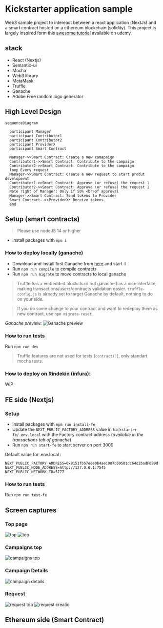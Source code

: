 # Kickstarter application sample

Web3 sample project to intereact between a react application (NextJs) and a smart contract hosted on a ethereum blockchain (solidity). This project is largely inspired form this [awesome tutorial](https://www.udemy.com/course/ethereum-and-solidity-the-complete-developers-guide/) available on udemy.

## stack

- React (Nextjs)
- Semantic-ui
- Mocha
- Web3 library
- MetaMask
- Truffle
- Ganache
- Adobe Free random logo generator

## High Level Design

```mermaid
sequenceDiagram

  participant Manager
  participant Contributor1
  participant Contributor2
  participant ProviderX
  participant Smart Contract

  Manager->>Smart Contract: Create a new camapaign
  Contributor1->>Smart Contract: Contribute to the campaign
  Contributor2->>Smart Contract: Contribute to the campaign
  loop Every request
  Manager->>Smart Contract: Create a new request to start produt development
  Contributor1->>Smart Contract: Approve (or refuse) the request 1
  Contributor2->>Smart Contract: Approve (or refuse) the request 1
  Note right of Manager: Only if 50% <br>of approval
  Manager->>Smart Contract: Send tokens to Provider
  Smart Contract-->>ProviderX: Receive tokens
  end
```

## Setup (smart contracts)

> Please use nodeJS 14 or higher

- Install packages with `npm i`

### How to deploy locally (ganache)

- Download and install first Ganache from [here](https://trufflesuite.com/ganache/index.html) and start it
- Run `npm run compile` to compile contracts
- Run `npm run migrate` to move contracts to local ganache

> Truffle has a embedded blockchain but ganache has a nice interface, making transactions/users/contracts validation easier. `truffle-config.js` is already set to target Ganache by default, nothing to do on your side.

> If you do some change to your contract and want to redeploy them as new contract, use `npm migrate-reset`

_Ganache preview:_
![Ganache preview](docs/ganache.png)

### How to run tests

Run `npm run dev`

> Truffle features are not used for tests (`contract()`), only standart mocha tests.

### How to deploy on Rindekin (infura):

WIP

## FE side (Nextjs)

### Setup

- Install packages with `npm run install-fe`
- Update the `NEXT_PUBLIC_FACTORY_ADDRESS` value in `kickstarter-fe/.env.local` with the Factory contract address (_available in the transactions tab of ganache_)
- Run `npm run start-fe` to start server on port 3000

Default value for .env.local :

```
NEXT_PUBLIC_FACTORY_ADDRESS=0x8151fbb7eee0b4aeC087b59581dc64d2badF699d
NEXT_PUBLIC_NODE_ADDRESS=http://127.0.0.1:7545
NEXT_PUBLIC_NETWORK_ID=5777
```

### How to run tests

Run `npm run test-fe`

## Screen captures

### Top page

![top](/docs/top-unsigned.png)
![top](/docs/top.png)

### Campaigns top

![campaigns top](/docs/campaigns-top.png)

### Campaign Details

![campaign details](/docs/campaign-details.png)

### Request

![request top](/docs/request-list.png)
![request creatio](/docs/request-creation.png)

## Ethereum side (Smart Contract)
